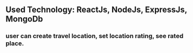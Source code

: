 ## Used Technology: ReactJs, NodeJs, ExpressJs, MongoDb
### user can create travel location, set location rating, see rated place.
